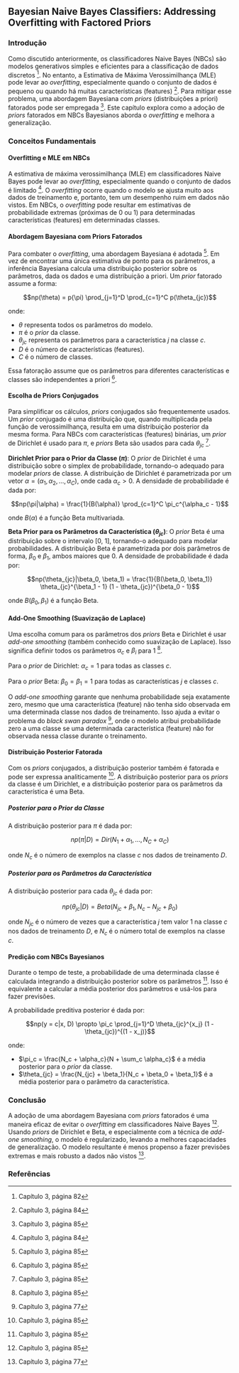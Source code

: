 ## Bayesian Naive Bayes Classifiers: Addressing Overfitting with Factored Priors

### Introdução
Como discutido anteriormente, os classificadores Naive Bayes (NBCs) são modelos generativos simples e eficientes para a classificação de dados discretos [^82]. No entanto, a Estimativa de Máxima Verossimilhança (MLE) pode levar ao *overfitting*, especialmente quando o conjunto de dados é pequeno ou quando há muitas características (features) [^84]. Para mitigar esse problema, uma abordagem Bayesiana com *priors* (distribuições a priori) fatorados pode ser empregada [^85]. Este capítulo explora como a adoção de *priors* fatorados em NBCs Bayesianos aborda o *overfitting* e melhora a generalização.

### Conceitos Fundamentais

#### Overfitting e MLE em NBCs
A estimativa de máxima verossimilhança (MLE) em classificadores Naive Bayes pode levar ao *overfitting*, especialmente quando o conjunto de dados é limitado [^84]. O *overfitting* ocorre quando o modelo se ajusta muito aos dados de treinamento e, portanto, tem um desempenho ruim em dados não vistos. Em NBCs, o *overfitting* pode resultar em estimativas de probabilidade extremas (próximas de 0 ou 1) para determinadas características (features) em determinadas classes.

#### Abordagem Bayesiana com Priors Fatorados
Para combater o *overfitting*, uma abordagem Bayesiana é adotada [^85]. Em vez de encontrar uma única estimativa de ponto para os parâmetros, a inferência Bayesiana calcula uma distribuição posterior sobre os parâmetros, dada os dados e uma distribuição a priori. Um *prior* fatorado assume a forma:

$$np(\theta) = p(\pi) \prod_{j=1}^D \prod_{c=1}^C p(\theta_{jc})$$

onde:
- $\theta$ representa todos os parâmetros do modelo.
- $\pi$ é o *prior* da classe.
- $\theta_{jc}$ representa os parâmetros para a característica *j* na classe *c*.
- $D$ é o número de características (features).
- $C$ é o número de classes.

Essa fatoração assume que os parâmetros para diferentes características e classes são independentes a priori [^85].

#### Escolha de Priors Conjugados
Para simplificar os cálculos, *priors* conjugados são frequentemente usados. Um *prior* conjugado é uma distribuição que, quando multiplicada pela função de verossimilhança, resulta em uma distribuição posterior da mesma forma. Para NBCs com características (features) binárias, um *prior* de Dirichlet é usado para $\pi$, e *priors* Beta são usados para cada $\theta_{jc}$ [^85].

**Dirichlet Prior para o Prior da Classe ($\pi$)**:
O *prior* de Dirichlet é uma distribuição sobre o simplex de probabilidade, tornando-o adequado para modelar *priors* de classe. A distribuição de Dirichlet é parametrizada por um vetor $\alpha = (\alpha_1, \alpha_2, ..., \alpha_C)$, onde cada $\alpha_c > 0$. A densidade de probabilidade é dada por:

$$np(\pi|\alpha) = \frac{1}{B(\alpha)} \prod_{c=1}^C \pi_c^{\alpha_c - 1}$$

onde $B(\alpha)$ é a função Beta multivariada.

**Beta Prior para os Parâmetros da Característica ($\theta_{jc}$)**:
O *prior* Beta é uma distribuição sobre o intervalo [0, 1], tornando-o adequado para modelar probabilidades. A distribuição Beta é parametrizada por dois parâmetros de forma, $\beta_0$ e $\beta_1$, ambos maiores que 0. A densidade de probabilidade é dada por:

$$np(\theta_{jc}|\beta_0, \beta_1) = \frac{1}{B(\beta_0, \beta_1)} \theta_{jc}^{\beta_1 - 1} (1 - \theta_{jc})^{\beta_0 - 1}$$

onde $B(\beta_0, \beta_1)$ é a função Beta.

#### Add-One Smoothing (Suavização de Laplace)
Uma escolha comum para os parâmetros dos *priors* Beta e Dirichlet é usar *add-one smoothing* (também conhecido como suavização de Laplace). Isso significa definir todos os parâmetros $\alpha_c$ e $\beta_i$ para 1 [^85].

Para o *prior* de Dirichlet: $\alpha_c = 1$ para todas as classes *c*.

Para o *prior* Beta: $\beta_0 = \beta_1 = 1$ para todas as características *j* e classes *c*.

O *add-one smoothing* garante que nenhuma probabilidade seja exatamente zero, mesmo que uma característica (feature) não tenha sido observada em uma determinada classe nos dados de treinamento. Isso ajuda a evitar o problema do *black swan paradox* [^77], onde o modelo atribui probabilidade zero a uma classe se uma determinada característica (feature) não for observada nessa classe durante o treinamento.

#### Distribuição Posterior Fatorada
Com os *priors* conjugados, a distribuição posterior também é fatorada e pode ser expressa analiticamente [^85]. A distribuição posterior para os *priors* da classe é um Dirichlet, e a distribuição posterior para os parâmetros da característica é uma Beta.

##### Posterior para o Prior da Classe
A distribuição posterior para $\pi$ é dada por:

$$np(\pi|D) = Dir(N_1 + \alpha_1, ..., N_C + \alpha_C)$$

onde $N_c$ é o número de exemplos na classe *c* nos dados de treinamento *D*.

##### Posterior para os Parâmetros da Característica
A distribuição posterior para cada $\theta_{jc}$ é dada por:

$$np(\theta_{jc}|D) = Beta(N_{jc} + \beta_1, N_c - N_{jc} + \beta_0)$$

onde $N_{jc}$ é o número de vezes que a característica *j* tem valor 1 na classe *c* nos dados de treinamento *D*, e $N_c$ é o número total de exemplos na classe *c*.

#### Predição com NBCs Bayesianos
Durante o tempo de teste, a probabilidade de uma determinada classe é calculada integrando a distribuição posterior sobre os parâmetros [^85]. Isso é equivalente a calcular a média posterior dos parâmetros e usá-los para fazer previsões.

A probabilidade preditiva posterior é dada por:

$$np(y = c|x, D) \propto \pi_c \prod_{j=1}^D \theta_{jc}^{x_j} (1 - \theta_{jc})^{(1 - x_j)}$$

onde:
- $\pi_c = \frac{N_c + \alpha_c}{N + \sum_c \alpha_c}$ é a média posterior para o *prior* da classe.
- $\theta_{jc} = \frac{N_{jc} + \beta_1}{N_c + \beta_0 + \beta_1}$ é a média posterior para o parâmetro da característica.

### Conclusão

A adoção de uma abordagem Bayesiana com *priors* fatorados é uma maneira eficaz de evitar o *overfitting* em classificadores Naive Bayes [^85]. Usando *priors* de Dirichlet e Beta, e especialmente com a técnica de *add-one smoothing*, o modelo é regularizado, levando a melhores capacidades de generalização. O modelo resultante é menos propenso a fazer previsões extremas e mais robusto a dados não vistos [^77].

### Referências
[^82]: Capítulo 3, página 82
[^84]: Capítulo 3, página 84
[^85]: Capítulo 3, página 85
[^77]: Capítulo 3, página 77
<!-- END -->
